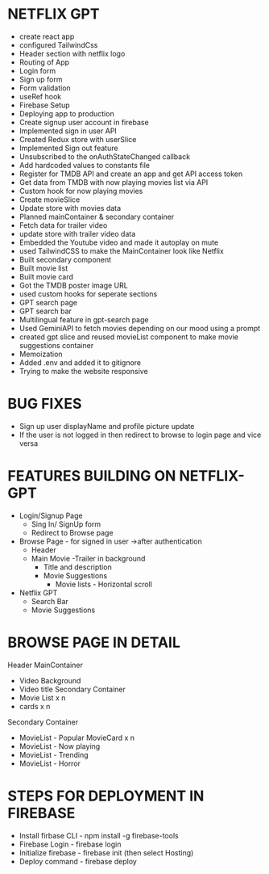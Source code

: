 # NETFLIX GPT

- create react app
- configured TailwindCss
- Header section with netflix logo
- Routing of App
- Login form
- Sign up form
- Form validation
- useRef hook
- Firebase Setup
- Deploying app to production
- Create signup user account in firebase
- Implemented sign in user API
- Created Redux store with userSlice
- Implemented Sign out feature
- Unsubscribed to the onAuthStateChanged callback
- Add hardcoded values to constants file
- Register for TMDB API and create an app and get API access token
- Get data from TMDB with now playing movies list via API
- Custom hook for now playing movies
- Create movieSlice
- Update store with movies data
- Planned mainContainer & secondary container
- Fetch data for trailer video
- update store with trailer video data
- Embedded the Youtube video and made it autoplay on mute
- used TailwindCSS to make the MainContainer look like Netflix
- Built secondary component
- Built movie list
- Built movie card
- Got the TMDB poster image URL
- used custom hooks for seperate sections
- GPT search page
- GPT search bar
- Multilingual feature in gpt-search page
- Used GeminiAPI to fetch movies depending on our mood using a prompt
- created gpt slice and reused movieList component to make movie suggestions container
- Memoization
- Added .env and added it to gitignore
- Trying to make the website responsive

# BUG FIXES

- Sign up user displayName and profile picture update
- If the user is not logged in then redirect to browse to login page and vice versa

# FEATURES BUILDING ON NETFLIX-GPT

- Login/Signup Page
  - Sing In/ SignUp form
  - Redirect to Browse page
- Browse Page - for signed in user ->after authentication
  - Header
  - Main Movie
    -Trailer in background
    - Title and description
    - Movie Suggestions
      - Movie lists - Horizontal scroll
- Netflix GPT
  - Search Bar
  - Movie Suggestions

# BROWSE PAGE IN DETAIL

Header
MainContainer

- Video Background
- Video title
  Secondary Container
- Movie List x n
- cards x n

Secondary Container

- MovieList - Popular
  MovieCard x n
- MovieList - Now playing
- MovieList - Trending
- MovieList - Horror

# STEPS FOR DEPLOYMENT IN FIREBASE

- Install firbase CLI - npm install -g firebase-tools
- Firebase Login - firebase login
- Initialize firebase - firebase init (then select Hosting)
- Deploy command - firebase deploy
